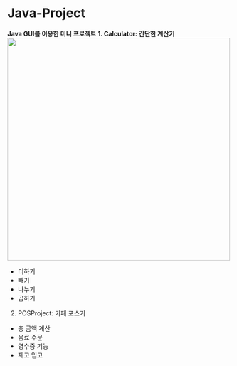 # Java-Project
<b>Java GUI를 이용한 미니 프로젝트</b>
<b>1. Calculator: 간단한 계산기</b>
 <img src="https://user-images.githubusercontent.com/87024571/181058978-1a7feadf-bff8-43d4-8965-5470094f2aa5.png"   height="500"/>
  - 더하기
  - 빼기
  - 나누기
  - 곱하기 
  
2. POSProject: 카페 포스기
 - 총 금액 계산
 - 음료 주문
 - 영수증 기능
 - 재고 입고
